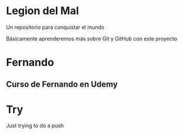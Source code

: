 # Legion del Mal
Un repositorio para conquistar el mundo

Básicamente aprenderemos más sobre Git y GitHub con este proyecto


# Fernando


## Curso de Fernando en Udemy

# Try
Just trying to do a push